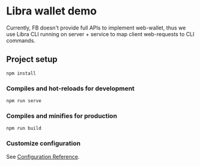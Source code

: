 # Libra wallet demo
Currently, FB doesn't provide full APIs to implement web-wallet, thus we use
Libra CLI running on server + service to map client web-requests to CLI commands.

## Project setup
```
npm install
```

### Compiles and hot-reloads for development
```
npm run serve
```

### Compiles and minifies for production
```
npm run build
```

### Customize configuration
See [Configuration Reference](https://cli.vuejs.org/config/).
